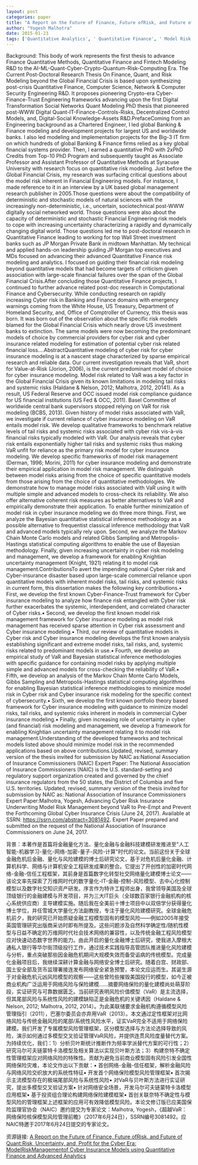```yaml
---
layout: post
categories: paper
title: "A Report on the Future of Finance, Future ofRisk, and Future of Quant:Risk, Uncertainty, and, Profit for the Cyber Era: ModelRiskManagementof Cyber Insurance Models using Quantitative Finance and Advanced Analytics"
author: "Yogesh Malhotra"
date: 2015-01-23
tags: ['Quantitative Analytics', ' Quantitative Finance', ' Model Risk Management', ' Cyber Risk Modeling', ' Cyber Insurance', ' Trust', ' VaR', ' Value at Risk', ' Expected Shortfall', ' ETL', ' CVaR', ' Cornish-Fisher', ' EVT', ' Bayesian Inference', ' Markov Chain Monte Carlo', ' Gibbs Sampling', ' Metropolis-Hastings Algorithm', ' Knightian Uncertainty']
---
```


Background: This body of work represents the first thesis to advance Finance Quantitative Methods, Quantitative Finance and Fintech Modeling R&D to the AI-ML-Quant-Cyber-Crypto-Quantum-Risk-Computing Era. The Current Post-Doctoral Research Thesis On Finance, Quant, and Risk Modeling beyond the Global Financial Crisis is based upon synthesizing post-crisis Quantitative Finance, Computer Science, Network & Computer Security Engineering R&D. It proposes pioneering Crypto-era Cyber-Finance-Trust Engineering frameworks advancing upon the first Digital Transformation Social Networks Quant Modeling PhD thesis that pioneered post-WWW Digital Quant-IT-Finance-Controls-Risks, Decentralized Control Models, and, Digital-Social Knowledge-Assets R&D.PrefaceComing from an Engineering background as a Chartered Engineer, I led global Banking & Finance modeling and development projects for largest US and worldwide banks. I also led modeling and implementation projects for the Big-3 IT firm on which hundreds of global Banking & Finance firms relied as a key global financial systems provider. Then, I earned a quantitative PhD with 2xPhD Credits from Top-10 PhD Program and subsequently taught as Associate Professor and Assistant Professor of Quantitative Methods at Syracuse University with research focus on quantitative risk modeling. Just before the Global Financial Crisis, my research was surfacing critical questions about the model risk inherent in Financial Engineering models. For instance, I made reference to it in an interview by a UK based global management research publisher in 2005.Those questions were about the compatibility of deterministic and stochastic models of natural sciences with the increasingly non-deterministic, i.e., uncertain, sociotechnical post-WWW digitally social networked world. Those questions were also about the capacity of deterministic and stochastic Financial Engineering risk models to cope with increasing uncertainty characterizing a rapidly and dynamically changing digital world. Those questions led me to post-doctoral research in Quantitative Finance leading to working for top Wall Street investment banks such as JP Morgan Private Bank in midtown Manhattan. My technical and applied hands-on leadership guiding JP Morgan top executives and MDs focused on advancing their advanced Quantitative Finance risk modeling and analytics. I focused on guiding their financial risk modeling beyond quantitative models that had become targets of criticism given association with large-scale financial failures over the span of the Global Financial Crisis.After concluding those Quantitative Finance projects, I continued to further advance related post-doc research in Computational Finance and Cybersecurity. While conducting research on rapidly increasing Cyber risk in Banking and Finance domains with emergency warnings coming from the White House, US Treasury, Department of Homeland Security, and, Office of Comptroller of Currency, this thesis was born. It was born out of the observation about the specific risk models blamed for the Global Financial Crisis which nearly drove US investment banks to extinction. The same models were now becoming the predominant models of choice by commercial providers for cyber risk and cyber insurance related modeling for estimation of potential cyber risk related financial loss….AbstractQuantitative modeling of cyber risk for cyber insurance modeling is at a nascent stage characterized by sparse empirical research and reliable data. Our current investigation reveals that VaR, short for Value-at-Risk (Jorion, 2006), is the current predominant model of choice for cyber insurance modeling. Model risk related to VaR was a key factor in the Global Financial Crisis given its known limitations in modeling tail risks and systemic risks (Haldane & Nelson, 2012; Malhotra, 2012, 20141). As a result, US Federal Reserve and OCC issued model risk compliance guidance for US financial institutions (US Fed & OCC, 2011). Basel Committee of worldwide central bank supervisors stopped relying on VaR for risk modeling (BCBS, 2013). Given history of model risks associated with VaR, we investigate if current reliance of cyber insurance modeling on VaR entails model risk. We develop qualitative frameworks to benchmark relative levels of tail risks and systemic risks associated with cyber risk vis-à-vis financial risks typically modeled with VaR. Our analysis reveals that cyber risk entails exponentially higher tail risks and systemic risks thus making VaR unfit for reliance as the primary risk model for cyber insurance modeling. We develop specific frameworks of model risk management (Derman, 1996; Morini, 2011) for cyber insurance modeling and demonstrate their empirical application in model risk management. We distinguish between model risks arising from the choice of specific quantitative models from those arising from the choice of quantitative methodologies. We demonstrate how to manage model risks associated with VaR using it with multiple simple and advanced models to cross-check its reliability. We also offer alternative coherent risk measures as better alternatives to VaR and empirically demonstrate their application. To enable further minimization of model risk in cyber insurance modeling we do three more things. First, we analyze the Bayesian quantitative statistical inference methodology as a possible alternative to frequentist classical inference methodology that VaR and advanced models typically rely upon. Second, we analyze the Markov Chain Monte Carlo models and related Gibbs Sampling and Metropolis-Hastings statistical computing algorithms to enable the use of Bayesian methodology. Finally, given increasing uncertainty in cyber risk modeling and management, we develop a framework for enabling Knightian uncertainty management (Knight, 1921) relating it to model risk management.ContributionsTo avert the impending national Cyber risk and Cyber-insurance disaster based upon large-scale commercial reliance upon quantitative models with inherent model risks, tail risks, and systemic risks in current form, this dissertation makes the following key contributions.▪ First, we develop the first known Cyber-Finance-Trust framework for Cyber insurance modeling to analyze how finance risk entangled with Cyber risk further exacerbates the systemic, interdependent, and correlated character of Cyber risks.▪ Second, we develop the first known model risk management framework for Cyber insurance modeling as model risk management has received sparse attention in Cyber risk assessment and Cyber insurance modeling.▪ Third, our review of quantitative models in Cyber risk and Cyber insurance modeling develops the first known analysis establishing significant and extreme model risks, tail risks, and, systemic risks related to predominant models in use.▪ Fourth, we develop an empirical study of VaR and Bayesian statistical inference methodologies with specific guidance for containing model risks by applying multiple simple and advanced models for cross-checking the reliability of VaR.▪ Fifth, we develop an analysis of the Markov Chain Monte Carlo Models, Gibbs Sampling and Metropolis-Hastings statistical computing algorithms for enabling Bayesian statistical inference methodologies to minimize model risk in Cyber risk and Cyber insurance risk modeling for the specific context of cybersecurity.▪ Sixth, we develop the first known portfolio theory based framework for Cyber insurance modeling with guidance to minimize model risks, tail risks, and systemic risks inherent in models in commercial Cyber insurance modeling.▪ Finally, given increasing role of uncertainty in cyber (and financial) risk modeling and management, we develop a framework for enabling Knightian uncertainty management relating it to model risk management.Understanding of the developed frameworks and technical models listed above should minimize model risk in the recommended applications based on above contributions.Updated, revised, summary version of the thesis invited for submission by NAIC as:National Association of Insurance Commissioners (NAIC) Expert Paper: The National Association of Insurance Commissioners (NAIC) is the U.S. standard-setting and regulatory support organization created and governed by the chief insurance regulators from the 50 states, the District of Columbia and five U.S. territories. Updated, revised, summary version of the thesis invited for submission by NAIC as: National Association of Insurance Commissioners Expert Paper:Malhotra, Yogesh, Advancing Cyber Risk Insurance Underwriting Model Risk Management beyond VaR to Pre-Empt and Prevent the Forthcoming Global Cyber Insurance Crisis (June 24, 2017). Available at SSRN: https://ssrn.com/abstract=3081492. Expert Paper prepared and submitted on the request of the National Association of Insurance Commissioners on June 24, 2017.

背景：本著作是首篇将金融量化方法、量化金融与金融科技建模研发推进至"人工智能-机器学习-量化-网络-加密-量子-风险-计算"时代的论文。当前这份关于全球金融危机后金融、量化与风险建模的博士后研究论文，基于对危机后量化金融、计算机科学、网络与计算机安全工程研发成果的整合。它提出了开创性的加密时代网络-金融-信任工程框架，其前身是首篇数字化转型社交网络量化建模博士论文——该论文率先探索了万维网时代的数字量化-IT-金融-控制-风险模型、去中心化控制模型以及数字社交知识资产研发。序言作为特许工程师出身，我曾领导美国及全球顶级银行的金融建模与开发项目，并为三大IT巨头（全球数百家银行金融机构的核心系统供应商）主导建模实施。随后我在全美前十博士项目中以双倍学分获得量化博士学位，并任雪城大学量化方法副教授，专注于量化风险建模研究。全球金融危机前夕，我的研究已开始质疑金融工程模型固有的模型风险——例如2005年接受英国管理研究出版商采访时即有所提及。这些问题涉及自然科学确定性/随机性模型与日益不确定的万维网时代社会技术网络的兼容性，以及传统金融工程风险模型应对快速动态数字世界的能力。由此开启的量化金融博士后研究，使我进入摩根大通私人银行等华尔街顶级投行工作，通过技术实践指导高管团队推进量化风险建模与分析，重点突破那些因金融危机期间大规模失效而备受诟病的传统模型。完成量化金融项目后，我继续深耕计算金融与网络安全博士后研究。随着白宫、财政部、国土安全部及货币监理署接连发布网络安全紧急预警，本论文应运而生。其诞生源于对金融危机元凶风险模型的观察——这些曾险些摧毁美国投行的模型，如今正被商业机构广泛运用于网络风险与保险建模……摘要网络保险的量化建模尚处萌芽阶段，实证研究与可靠数据匮乏。当前研究表明风险价值模型（VaR）是主流选择，但其尾部风险与系统性风险的建模缺陷正是金融危机的关键诱因（Haldane & Nelson, 2012; Malhotra, 2012, 2014）。为此美联储要求金融机构遵循模型风险管理指引（2011），巴塞尔委员会亦弃用VaR（2013）。本文通过定性框架对比网络风险与传统金融风险的尾部/系统性风险水平，证实VaR完全不适用于网络保险建模。我们开发了专属模型风险管理框架，区分模型选择与方法论选择导致的风险，演示如何通过多模型交叉验证管理VaR风险，并提供连贯风险度量替代方案。为持续优化，我们：1）分析贝叶斯统计推断作为频率学派替代方案的可行性；2）研究马尔可夫链蒙特卡洛模型及相关算法以实现贝叶斯方法；3）构建奈特不确定性管理框架应对网络风险的特殊性。贡献为避免当前商业模型固有风险引发全国性网络保险灾难，本论文作出以下贡献：▪ 首创网络-金融-信任框架，解析金融风险与网络风险交织放大的系统性特征▪ 开发首个网络保险模型风险管理框架▪ 首次揭示主流模型存在的极端尾部风险与系统性风险▪ 对VaR与贝叶斯方法进行实证研究，提出多模型交叉验证方案▪ 针对网络安全场景，开发马尔可夫链蒙特卡洛模型应用框架▪ 基于投资组合理论构建网络保险建模框架▪ 首创关联奈特不确定性与模型风险的管理框架上述框架的应用可有效降低模型风险。本论文修订版已应美国保险监理官协会（NAIC）邀约提交为专家论文：Malhotra, Yogesh，《超越VaR：网络保险核保模型风险管理前瞻》（2017年6月24日），SSRN编号3081492。应NAIC特邀于2017年6月24日提交的专家论文。

资源链接: [A Report on the Future of Finance, Future ofRisk, and Future of Quant:Risk, Uncertainty, and, Profit for the Cyber Era: ModelRiskManagementof Cyber Insurance Models using Quantitative Finance and Advanced Analytics](https://papers.ssrn.com/sol3/papers.cfm?abstract_id=2553547)
